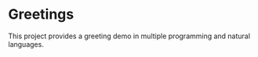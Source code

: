 Greetings
=========

This project provides a greeting demo in multiple programming and natural
languages.
